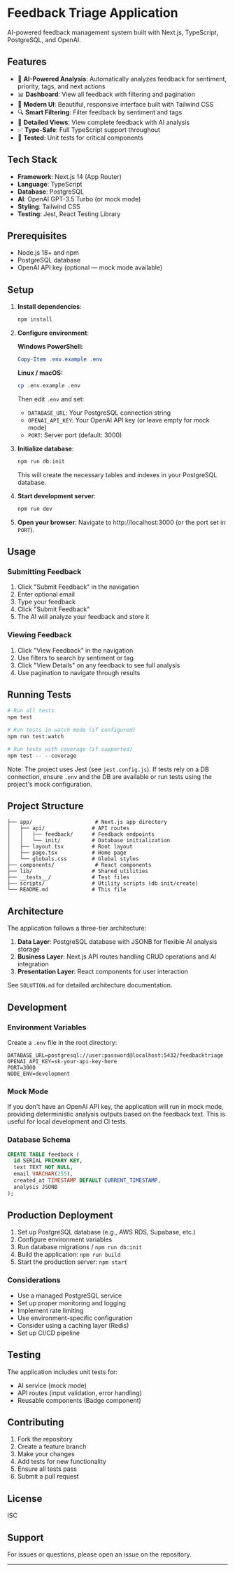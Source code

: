 # Feedback Triage Application

AI-powered feedback management system built with Next.js, TypeScript, PostgreSQL, and OpenAI.

## Features

- 🤖 **AI-Powered Analysis**: Automatically analyzes feedback for sentiment, priority, tags, and next actions
- 📊 **Dashboard**: View all feedback with filtering and pagination
- 🎨 **Modern UI**: Beautiful, responsive interface built with Tailwind CSS
- 🔍 **Smart Filtering**: Filter feedback by sentiment and tags
- 📝 **Detailed Views**: View complete feedback with AI analysis
- ✅ **Type-Safe**: Full TypeScript support throughout
- 🧪 **Tested**: Unit tests for critical components

## Tech Stack

- **Framework**: Next.js 14 (App Router)
- **Language**: TypeScript
- **Database**: PostgreSQL
- **AI**: OpenAI GPT-3.5 Turbo (or mock mode)
- **Styling**: Tailwind CSS
- **Testing**: Jest, React Testing Library

## Prerequisites

- Node.js 18+ and npm
- PostgreSQL database
- OpenAI API key (optional — mock mode available)

## Setup

1. **Install dependencies**:

   ```powershell
   npm install
   ```

2. **Configure environment**:

   **Windows PowerShell:**

   ```powershell
   Copy-Item .env.example .env
   ```

   **Linux / macOS:**

   ```bash
   cp .env.example .env
   ```

   Then edit `.env` and set:

   - `DATABASE_URL`: Your PostgreSQL connection string
   - `OPENAI_API_KEY`: Your OpenAI API key (or leave empty for mock mode)
   - `PORT`: Server port (default: 3000)

3. **Initialize database**:

   ```powershell
   npm run db:init
   ```

   This will create the necessary tables and indexes in your PostgreSQL database.

4. **Start development server**:

   ```powershell
   npm run dev
   ```

5. **Open your browser**:
   Navigate to http://localhost:3000 (or the port set in `PORT`).

## Usage

### Submitting Feedback

1. Click "Submit Feedback" in the navigation
2. Enter optional email
3. Type your feedback
4. Click "Submit Feedback"
5. The AI will analyze your feedback and store it

### Viewing Feedback

1. Click "View Feedback" in the navigation
2. Use filters to search by sentiment or tag
3. Click "View Details" on any feedback to see full analysis
4. Use pagination to navigate through results

## Running Tests

```powershell
# Run all tests
npm test

# Run tests in watch mode (if configured)
npm run test:watch

# Run tests with coverage (if supported)
npm test -- --coverage
```

Note: The project uses Jest (see `jest.config.js`). If tests rely on a DB connection, ensure `.env` and the DB are available or run tests using the project's mock configuration.

## Project Structure

```
├── app/                    # Next.js app directory
│   ├── api/               # API routes
│   │   ├── feedback/      # Feedback endpoints
│   │   └── init/          # Database initialization
│   ├── layout.tsx         # Root layout
│   ├── page.tsx           # Home page
│   └── globals.css        # Global styles
├── components/             # React components
├── lib/                   # Shared utilities
├── __tests__/             # Test files
├── scripts/               # Utility scripts (db init/create)
└── README.md              # This file
```

## Architecture

The application follows a three-tier architecture:

1. **Data Layer**: PostgreSQL database with JSONB for flexible AI analysis storage
2. **Business Layer**: Next.js API routes handling CRUD operations and AI integration
3. **Presentation Layer**: React components for user interaction

See `SOLUTION.md` for detailed architecture documentation.

## Development

### Environment Variables

Create a `.env` file in the root directory:

```env
DATABASE_URL=postgresql://user:password@localhost:5432/feedbacktriage
OPENAI_API_KEY=sk-your-api-key-here
PORT=3000
NODE_ENV=development
```

### Mock Mode

If you don't have an OpenAI API key, the application will run in mock mode, providing deterministic analysis outputs based on the feedback text. This is useful for local development and CI tests.

### Database Schema

```sql
CREATE TABLE feedback (
  id SERIAL PRIMARY KEY,
  text TEXT NOT NULL,
  email VARCHAR(255),
  created_at TIMESTAMP DEFAULT CURRENT_TIMESTAMP,
  analysis JSONB
);
```

## Production Deployment

1. Set up PostgreSQL database (e.g., AWS RDS, Supabase, etc.)
2. Configure environment variables
3. Run database migrations / `npm run db:init`
4. Build the application: `npm run build`
5. Start the production server: `npm start`

### Considerations

- Use a managed PostgreSQL service
- Set up proper monitoring and logging
- Implement rate limiting
- Use environment-specific configuration
- Consider using a caching layer (Redis)
- Set up CI/CD pipeline

## Testing

The application includes unit tests for:

- AI service (mock mode)
- API routes (input validation, error handling)
- Reusable components (Badge component)

## Contributing

1. Fork the repository
2. Create a feature branch
3. Make your changes
4. Add tests for new functionality
5. Ensure all tests pass
6. Submit a pull request

## License

ISC

## Support

For issues or questions, please open an issue on the repository.

---
